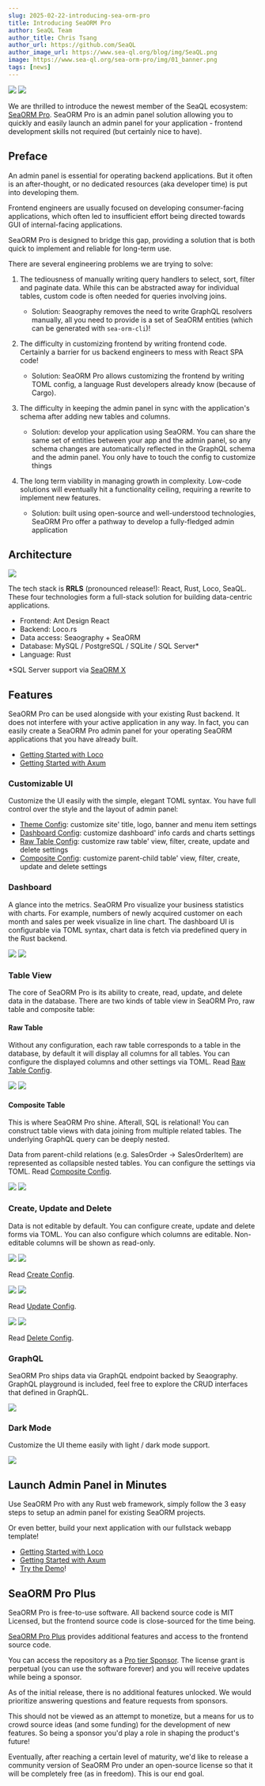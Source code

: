 ```yaml
---
slug: 2025-02-22-introducing-sea-orm-pro
title: Introducing SeaORM Pro
author: SeaQL Team
author_title: Chris Tsang
author_url: https://github.com/SeaQL
author_image_url: https://www.sea-ql.org/blog/img/SeaQL.png
image: https://www.sea-ql.org/sea-orm-pro/img/01_banner.png
tags: [news]
---
```


<img src="https://www.sea-ql.org/sea-orm-pro/img/01_banner.png#light" />
<img src="https://www.sea-ql.org/sea-orm-pro/img/01_banner_dark.png#dark" />

We are thrilled to introduce the newest member of the SeaQL ecosystem: [SeaORM Pro](https://www.sea-ql.org/sea-orm-pro/). SeaORM Pro is an admin panel solution allowing you to quickly and easily launch an admin panel for your application - frontend development skills not required (but certainly nice to have).

## Preface

An admin panel is essential for operating backend applications. But it often is an after-thought, or no dedicated resources (aka developer time) is put into developing them.

Frontend engineers are usually focused on developing consumer-facing applications, which often led to insufficient effort being directed towards GUI of internal-facing applications.

SeaORM Pro is designed to bridge this gap, providing a solution that is both quick to implement and reliable for long-term use.

There are several engineering problems we are trying to solve:

1. The tediousness of manually writing query handlers to select, sort, filter and paginate data. While this can be abstracted away for individual tables, custom code is often needed for queries involving joins.
    + Solution: Seaography removes the need to write GraphQL resolvers manually, all you need to provide is a set of SeaORM entities (which can be generated with `sea-orm-cli`)!

2. The difficulty in customizing frontend by writing frontend code. Certainly a barrier for us backend engineers to mess with React SPA code!
    + Solution: SeaORM Pro allows customizing the frontend by writing TOML config, a language Rust developers already know (because of Cargo).

3. The difficulty in keeping the admin panel in sync with the application's schema after adding new tables and columns.
    + Solution: develop your application using SeaORM. You can share the same set of entities between your app and the admin panel, so any schema changes are automatically reflected in the GraphQL schema and the admin panel. You only have to touch the config to customize things

4. The long term viability in managing growth in complexity. Low-code solutions will eventually hit a functionality ceiling, requiring a rewrite to implement new features.
    + Solution: built using open-source and well-understood technologies, SeaORM Pro offer a pathway to develop a fully-fledged admin application

## Architecture

<img src="https://www.sea-ql.org/sea-orm-pro/img/SeaORM%20Pro%20Architecture.png" className="dark-mode" />

The tech stack is **RRLS** (pronounced release!): React, Rust, Loco, SeaQL. These four technologies form a full-stack solution for building data-centric applications.

+ Frontend: Ant Design React
+ Backend: Loco.rs
+ Data access: Seaography + SeaORM
+ Database: MySQL / PostgreSQL / SQLite / SQL Server*
+ Language: Rust

*SQL Server support via [SeaORM X](https://www.sea-ql.org/SeaORM-X/)

## Features

SeaORM Pro can be used alongside with your existing Rust backend. It does not interfere with your active application in any way. In fact, you can easily create a SeaORM Pro admin panel for your operating SeaORM applications that you have already built.

+ [Getting Started with Loco](https://www.sea-ql.org/sea-orm-pro/docs/install-and-config/getting-started-loco/)
+ [Getting Started with Axum](https://www.sea-ql.org/sea-orm-pro/docs/install-and-config/getting-started-axum/)

### Customizable UI

Customize the UI easily with the simple, elegant TOML syntax. You have full control over the style and the layout of admin panel:

+ [Theme Config](https://www.sea-ql.org/sea-orm-pro/docs/site-config/theme/): customize site' title, logo, banner and menu item settings
+ [Dashboard Config](https://www.sea-ql.org/sea-orm-pro/docs/site-config/dashboard/): customize dashboard' info cards and charts settings
+ [Raw Table Config](https://www.sea-ql.org/sea-orm-pro/docs/raw-table-config/overview/): customize raw table' view, filter, create, update and delete settings
+ [Composite Config](https://www.sea-ql.org/sea-orm-pro/docs/composite-table-config/overview/): customize parent-child table' view, filter, create, update and delete settings

### Dashboard

A glance into the metrics. SeaORM Pro visualize your business statistics with charts. For example, numbers of newly acquired customer on each month and sales per week visualize in line chart. The dashboard UI is configurable via TOML syntax, chart data is fetch via predefined query in the Rust backend.

<img src="https://www.sea-ql.org/sea-orm-pro/img/01_banner.png#light" />
<img src="https://www.sea-ql.org/sea-orm-pro/img/01_banner_dark.png#dark" />

### Table View

The core of SeaORM Pro is its ability to create, read, update, and delete data in the database. There are two kinds of table view in SeaORM Pro, raw table and composite table:

#### Raw Table

Without any configuration, each raw table corresponds to a table in the database, by default it will display all columns for all tables. You can configure the displayed columns and other settings via TOML. Read [Raw Table Config](https://www.sea-ql.org/sea-orm-pro/docs/raw-table-config/overview/).

<img src="https://www.sea-ql.org/sea-orm-pro/img/raw-table-config-table-column.png#light" />
<img src="https://www.sea-ql.org/sea-orm-pro/img/raw-table-config-table-column-dark.png#dark" />

#### Composite Table

This is where SeaORM Pro shine. Afterall, SQL is relational! You can construct table views with data joining from multiple related tables. The underlying GraphQL query can be deeply nested.

Data from parent-child relations (e.g. SalesOrder -> SalesOrderItem) are represented as collapsible nested tables. You can configure the settings via TOML. Read [Composite Config](https://www.sea-ql.org/sea-orm-pro/docs/composite-table-config/overview/).

<img src="https://www.sea-ql.org/sea-orm-pro/img/composite-table-config-child-table.png#light" />
<img src="https://www.sea-ql.org/sea-orm-pro/img/composite-table-config-child-table-dark.png#dark" />

### Create, Update and Delete

Data is not editable by default. You can configure create, update and delete forms via TOML. You can also configure which columns are editable. Non-editable columns will be shown as read-only.

<img src="https://www.sea-ql.org/sea-orm-pro/img/raw-table-config-table-create.png#light" />
<img src="https://www.sea-ql.org/sea-orm-pro/img/raw-table-config-table-create-dark.png#dark" />

Read [Create Config](https://www.sea-ql.org/sea-orm-pro/docs/raw-table-config/create/).

<img src="https://www.sea-ql.org/sea-orm-pro/img/raw-table-config-table-update.png#light" />
<img src="https://www.sea-ql.org/sea-orm-pro/img/raw-table-config-table-update-dark.png#dark" />

Read [Update Config](https://www.sea-ql.org/sea-orm-pro/docs/raw-table-config/update/).

<img src="https://www.sea-ql.org/sea-orm-pro/img/raw-table-config-table-delete.png#light" />
<img src="https://www.sea-ql.org/sea-orm-pro/img/raw-table-config-table-delete-dark.png#dark" />

Read [Delete Config](https://www.sea-ql.org/sea-orm-pro/docs/raw-table-config/delete/).

### GraphQL

SeaORM Pro ships data via GraphQL endpoint backed by Seaography. GraphQL playground is included, feel free to explore the CRUD interfaces that defined in GraphQL.

<img src="https://www.sea-ql.org/sea-orm-pro/img/06_graphql_api.png" />

### Dark Mode

Customize the UI theme easily with light / dark mode support.

<img src="https://www.sea-ql.org/sea-orm-pro/img/07_dark_mode.png" />

## Launch Admin Panel in Minutes

Use SeaORM Pro with any Rust web framework, simply follow the 3 easy steps to setup an admin panel for existing SeaORM projects.

Or even better, build your next application with our fullstack webapp template!

+ [Getting Started with Loco](https://www.sea-ql.org/sea-orm-pro/docs/install-and-config/getting-started-loco/)
+ [Getting Started with Axum](https://www.sea-ql.org/sea-orm-pro/docs/install-and-config/getting-started-axum/)
+ [Try the Demo](https://sea-orm-pro-demo.sea-ql.org/admin/)!

## SeaORM Pro Plus

SeaORM Pro is free-to-use software. All backend source code is MIT Licensed, but the frontend source code is close-sourced for the time being.

[SeaORM Pro Plus](https://github.com/SeaQL/sea-orm-pro-plus) provides additional features and access to the frontend source code.

You can access the repository as a [Pro tier Sponsor](https://github.com/sponsors/SeaQL/sponsorships?tier_id=249708). The license grant is perpetual (you can use the software forever) and you will receive updates while being a sponsor.

As of the initial release, there is no additional features unlocked. We would prioritize answering questions and feature requests from sponsors.

This should not be viewed as an attempt to monetize, but a means for us to crowd source ideas (and some funding) for the development of new features. So being a sponsor you'd play a role in shaping the product's future!

Eventually, after reaching a certain level of maturity, we'd like to release a community version of SeaORM Pro under an open-source license so that it will be completely free (as in freedom). This is our end goal.
